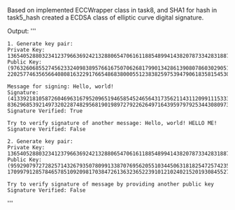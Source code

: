 Based on implemented ECCWrapper class in task8, and SHA1 for hash in task5_hash created a ECDSA class of elliptic curve digital signature. 


Output:
'''

    1. Generate key pair: 
    Private Key: 13654052880323412379663692421328806547061611885489941438207873342831887495670
    Public Key: (97632606855274562332409838957661675070626817990134286139080786030290518102511, 22025774635656640808163229176654868380005512383825975394790618358154530827543)
    
    Message for signing: Hello, world!
    Signature: (41339218105872604696316795209651946585452465643173562114311209911153332720313, 83629685392149732022874829568190198972792262649716439597979253443080973039677)
    Signature Verified: True
    
    Try to verify signature of another message: Hello, world! HELLO ME!
    Signature Verified: False
    
    2. Generate key pair: 
    Private Key: 13654052880323412379663692421328806547061611885489941438207873342831887495670
    Public Key: (95929079727282571432679350780991338707695620551034450631818254725742353504174, 17099791285784657851092098170384726136323652239101210240215201930845527384182)

    Try to verify signature of message by providing another public key
    Signature Verified: False
'''
